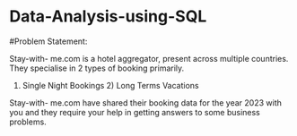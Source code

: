 # Data-Analysis-using-SQL

#Problem Statement:

Stay-with- me.com is a hotel aggregator, present across multiple countries. They specialise in 2 types of booking primarily.

1) Single Night Bookings   2) Long Terms Vacations

Stay-with- me.com have shared their booking data for the year 2023 with you and they require your help in getting answers to some business problems.
